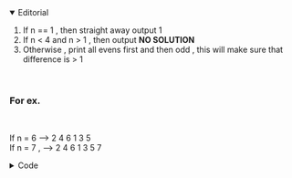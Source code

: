 <details open>
	<summary>Editorial</summary>
	<ol>
		<li>If n == 1 , then straight away output 1</li>
		<li>If n < 4 and n > 1 , then output <strong>NO SOLUTION</strong></li>
		<li>Otherwise , print all evens first and then odd , this will make sure that difference is > 1</li>
	</ol>	
	<br>
	<h3>For ex. </h3>
	<br>
	<p>If n = 6 --> 2 4 6 1 3 5<br>If n = 7 , --> 2 4 6 1 3 5 7</p>

</details>

<details>
	<summary>Code</summary>

	#include<bits/stdc++.h>
	#define ll long long
	#define ld long double
	#define vcll vector<ll>
	#define pb push_back
	#define lol(i,a,b) for(ll i = a; i < b; i++)
	#define mod (1e7+7)
	#define mt make_tuple
	#define newl endl
	ll cnt,a,b;
	using namespace std;
	 
	void solve() {
	    ll n; cin >> n;
	    if (n == 1) cout << 1;
	    else if (n < 4) cout << "NO SOLUTION";
	    else {
	        if (n&1) {
	            ll x = n-1;
	            cout << x << " ";
	            for (ll i = 2; i < x; i+=2) {
	                cout << i << " ";
	            }
	            cout << n << " ";
	            for (ll i = 1; i < x; i += 2) {
	                cout << i << " ";
	            }
	        } else {
	            for (ll i = n-1; i > 0; i-=2) {
	                cout << i << " ";
	            }
	            for (ll i = n; i > 1; i-=2) {
	                cout << i << " ";
	            }
	        }
	    }
	}
	 
	int main() {
	ios_base::sync_with_stdio(false);
	cin.tie(NULL);
	    // int t ; cin >> t;
	    // while(t--)
	    solve();
	}
	
</details>
